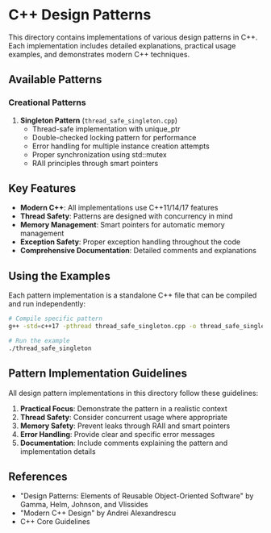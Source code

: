 # C++ Design Patterns

This directory contains implementations of various design patterns in C++. Each implementation includes detailed explanations, practical usage examples, and demonstrates modern C++ techniques.

## Available Patterns

### Creational Patterns

1. **Singleton Pattern** (`thread_safe_singleton.cpp`)
   - Thread-safe implementation with unique_ptr
   - Double-checked locking pattern for performance
   - Error handling for multiple instance creation attempts
   - Proper synchronization using std::mutex
   - RAII principles through smart pointers

## Key Features

- **Modern C++**: All implementations use C++11/14/17 features
- **Thread Safety**: Patterns are designed with concurrency in mind
- **Memory Management**: Smart pointers for automatic memory management
- **Exception Safety**: Proper exception handling throughout the code
- **Comprehensive Documentation**: Detailed comments and explanations

## Using the Examples

Each pattern implementation is a standalone C++ file that can be compiled and run independently:

```bash
# Compile specific pattern
g++ -std=c++17 -pthread thread_safe_singleton.cpp -o thread_safe_singleton

# Run the example
./thread_safe_singleton
```

## Pattern Implementation Guidelines

All design pattern implementations in this directory follow these guidelines:

1. **Practical Focus**: Demonstrate the pattern in a realistic context
2. **Thread Safety**: Consider concurrent usage where appropriate
3. **Memory Safety**: Prevent leaks through RAII and smart pointers
4. **Error Handling**: Provide clear and specific error messages
5. **Documentation**: Include comments explaining the pattern and implementation details

## References

- "Design Patterns: Elements of Reusable Object-Oriented Software" by Gamma, Helm, Johnson, and Vlissides
- "Modern C++ Design" by Andrei Alexandrescu
- C++ Core Guidelines
